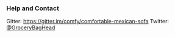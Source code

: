 ### Help and Contact

Gitter: https://gitter.im/comfy/comfortable-mexican-sofa
Twitter: [@GroceryBagHead](http://twitter.com/#!/GroceryBagHead)
